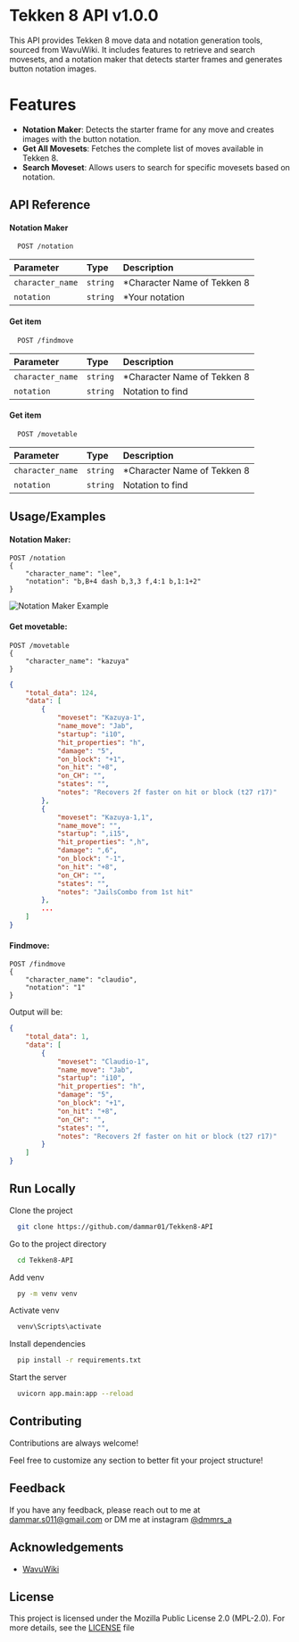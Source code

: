 # Tekken 8 API v1.0.0

This API provides Tekken 8 move data and notation generation tools, sourced from WavuWiki. It includes features to retrieve and search movesets, and a notation maker that detects starter frames and generates button notation images.

# Features
- **Notation Maker**: Detects the starter frame for any move and creates images with the button notation.
- **Get All Movesets**: Fetches the complete list of moves available in Tekken 8.
- **Search Moveset**: Allows users to search for specific movesets based on notation.

## API Reference

#### Notation Maker

```http
  POST /notation
```

| Parameter | Type     | Description                |
| :-------- | :------- | :------------------------- |
| `character_name` | `string` | *Character Name of Tekken 8 |
| `notation` | `string` | *Your notation |

#### Get item

```http
  POST /findmove
```

| Parameter | Type     | Description                       |
| :-------- | :------- | :-------------------------------- |
| `character_name`      | `string` | *Character Name of Tekken 8 |
| `notation` | `string` | Notation to find |

#### Get item

```http
  POST /movetable
```

| Parameter | Type     | Description                       |
| :-------- | :------- | :-------------------------------- |
| `character_name`      | `string` | *Character Name of Tekken 8 |
| `notation` | `string` | Notation to find |

## Usage/Examples

#### Notation Maker:
```http
POST /notation
{
    "character_name": "lee",
    "notation": "b,B+4 dash b,3,3 f,4:1 b,1:1+2"
}
```
![Notation Maker Example](example/response.png)

#### Get movetable:
```http
POST /movetable
{
    "character_name": "kazuya"
}
```
```json
{
    "total_data": 124,
    "data": [
        {
            "moveset": "Kazuya-1",
            "name_move": "Jab",
            "startup": "i10",
            "hit_properties": "h",
            "damage": "5",
            "on_block": "+1",
            "on_hit": "+8",
            "on_CH": "",
            "states": "",
            "notes": "Recovers 2f faster on hit or block (t27 r17)"
        },
        {
            "moveset": "Kazuya-1,1",
            "name_move": "",
            "startup": ",i15",
            "hit_properties": ",h",
            "damage": ",6",
            "on_block": "-1",
            "on_hit": "+8",
            "on_CH": "",
            "states": "",
            "notes": "JailsCombo from 1st hit"
        },
        ...
    ]
}
```


#### Findmove:
```http
POST /findmove
{
    "character_name": "claudio",
    "notation": "1"
}
```
Output will be:
```json
{
    "total_data": 1,
    "data": [
        {
            "moveset": "Claudio-1",
            "name_move": "Jab",
            "startup": "i10",
            "hit_properties": "h",
            "damage": "5",
            "on_block": "+1",
            "on_hit": "+8",
            "on_CH": "",
            "states": "",
            "notes": "Recovers 2f faster on hit or block (t27 r17)"
        }
    ]
}
```

## Run Locally

Clone the project

```bash
  git clone https://github.com/dammar01/Tekken8-API
```

Go to the project directory

```bash
  cd Tekken8-API
```

Add venv

```bash
  py -m venv venv
```

Activate venv

```bash
  venv\Scripts\activate
```

Install dependencies

```bash
  pip install -r requirements.txt
```

Start the server

```bash
  uvicorn app.main:app --reload
```


## Contributing

Contributions are always welcome!

Feel free to customize any section to better fit your project structure!









## Feedback

If you have any feedback, please reach out to me at dammar.s011@gmail.com or DM me at instagram [@dmmrs_a](https://www.instagram.com/dmmrs_a/)


## Acknowledgements

 - [WavuWiki](https://wavu.wiki/t/Main_Page)

## License
This project is licensed under the Mozilla Public License 2.0 (MPL-2.0). For more details, see the [LICENSE](LICENSE) file

